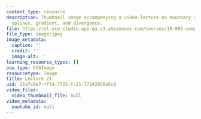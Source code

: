 ```yaml
---
content_type: resource
description: Thumbnail image accompanying a video lecture on boundary conditions,
  splines, gradient, and divergence.
file: https://ol-ocw-studio-app-qa.s3.amazonaws.com/courses/18-085-computational-science-and-engineering-i-fall-2008/21a7c0e7ff547725fc2177242950a5c9_21.jpg
file_type: image/jpeg
image_metadata:
  caption: ''
  credit: ''
  image-alt: ''
learning_resource_types: []
ocw_type: OCWImage
resourcetype: Image
title: Lecture 21
uid: 21a7c0e7-ff54-7725-fc21-77242950a5c9
video_files:
  video_thumbnail_file: null
video_metadata:
  youtube_id: null
---
```

